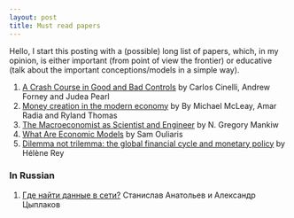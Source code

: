 ```yaml
---
layout: post
title: Must read papers
---
```


Hello, I start this posting with a (possible) long list of papers, which, in my opinion, is either important (from point of view the frontier) or educative (talk about the important conceptions/models in a simple way).

<!-- more -->


1. [A Crash Course in Good and Bad Controls](https://github.com/avtishin/avtishin.github.io/blob/master/assets/papers/r493.pdf) by Carlos Cinelli, Andrew Forney and Judea Pearl
2. [Money creation in the modern economy](https://www.bankofengland.co.uk/quarterly-bulletin/2014/q1/money-creation-in-the-modern-economy) by By Michael McLeay, Amar Radia and Ryland Thomas
3. [The Macroeconomist as Scientist and Engineer](https://www.nber.org/papers/w12349) by N. Gregory Mankiw
4.  [What Are Economic Models](https://www.imf.org/external/pubs/ft/fandd/2011/06/basics.htm) by Sam Ouliaris
5. [Dilemma not trilemma: the global financial cycle and monetary policy](https://www.nber.org/papers/w21162) by Hélène Rey


### In Russian 

1. [Где найти данные в сети?](http://quantile.ru/06/06-AT.pdf) Станислав Анатольев и Александр Цыплаков